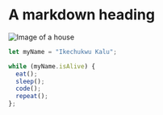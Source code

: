 # A markdown heading

![Image of a house](https://images.unsplash.com/photo-1695282339113-c6edef867cfa?ixlib=rb-4.0.3&ixid=M3wxMjA3fDB8MHxwaG90by1wYWdlfHx8fGVufDB8fHx8fA%3D%3D&auto=format&fit=crop&w=200&q=80)

``` javascript
let myName = "Ikechukwu Kalu";

while (myName.isAlive) {
  eat();
  sleep();
  code();
  repeat();
};
```
